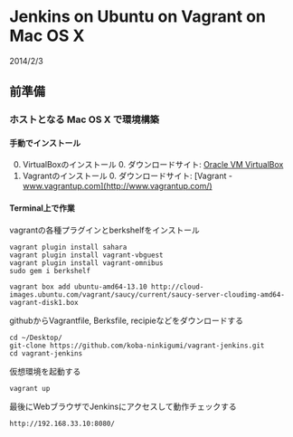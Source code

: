 # Jenkins on Ubuntu on Vagrant on Mac OS X

2014/2/3

## 前準備

### ホストとなる Mac OS X で環境構築

#### 手動でインストール

0. VirtualBoxのインストール
	0. ダウンロードサイト: [Oracle VM VirtualBox](https://www.virtualbox.org/wiki/Downloads) 
0. Vagrantのインストール
	0. ダウンロードサイト: [Vagrant - www.vagrantup.com](http://www.vagrantup.com/)

#### Terminal上で作業

vagrantの各種プラグインとberkshelfをインストール

	vagrant plugin install sahara
	vagrant plugin install vagrant-vbguest
	vagrant plugin install vagrant-omnibus
	sudo gem i berkshelf

	vagrant box add ubuntu-amd64-13.10 http://cloud-images.ubuntu.com/vagrant/saucy/current/saucy-server-cloudimg-amd64-vagrant-disk1.box

githubからVagrantfile, Berksfile, recipieなどをダウンロードする

	cd ~/Desktop/
	git-clone https://github.com/koba-ninkigumi/vagrant-jenkins.git
	cd vagrant-jenkins

仮想環境を起動する

	vagrant up

最後にWebブラウザでJenkinsにアクセスして動作チェックする

	http://192.168.33.10:8080/

